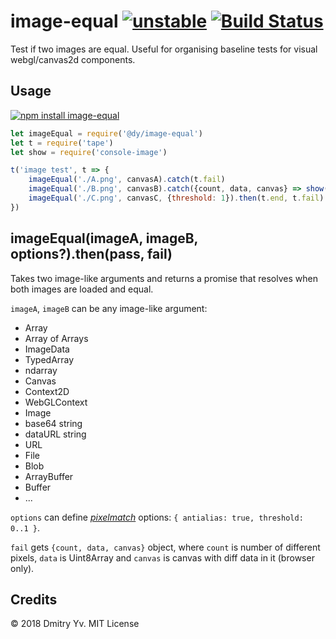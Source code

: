 # image-equal [![unstable](https://img.shields.io/badge/stability-unstable-green.svg)](http://github.com/badges/stability-badges) [![Build Status](https://img.shields.io/travis/dy/image-equal.svg)](https://travis-ci.org/dy/image-equal)

Test if two images are equal. Useful for organising baseline tests for visual webgl/canvas2d components.

## Usage

[![npm install image-equal](https://nodei.co/npm/image-equal.png?mini=true)](https://npmjs.org/package/image-equal/)

```js
let imageEqual = require('@dy/image-equal')
let t = require('tape')
let show = require('console-image')

t('image test', t => {
	imageEqual('./A.png', canvasA).catch(t.fail)
	imageEqual('./B.png', canvasB).catch({count, data, canvas} => show(canvas))
	imageEqual('./C.png', canvasC, {threshold: 1}).then(t.end, t.fail)
})
```

## imageEqual(imageA, imageB, options?).then(pass, fail)

Takes two image-like arguments and returns a promise that resolves when both images are loaded and equal.

`imageA`, `imageB` can be any image-like argument:

* Array
* Array of Arrays
* ImageData
* TypedArray
* ndarray
* Canvas
* Context2D
* WebGLContext
* Image
* base64 string
* dataURL string
* URL
* File
* Blob
* ArrayBuffer
* Buffer
* ...

`options` can define [_pixelmatch_](https://ghub.io/pixelmatch) options: `{ antialias: true, threshold: 0..1 }`.

`fail` gets `{count, data, canvas}` object, where `count` is number of different pixels, `data` is Uint8Array and `canvas` is canvas with diff data in it (browser only).

## Credits

© 2018 Dmitry Yv. MIT License
